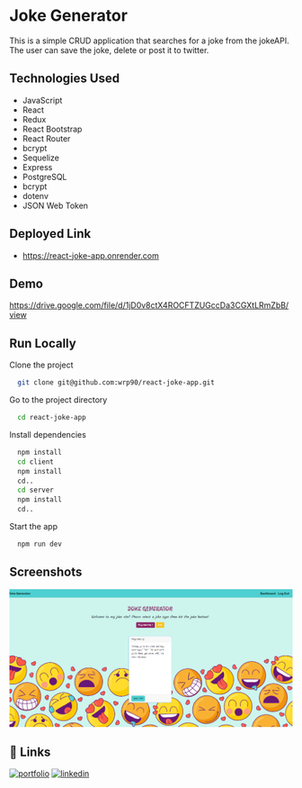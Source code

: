 
# Joke Generator

This is a simple CRUD application that searches for a joke from the jokeAPI. The user can save the joke, delete or post it to twitter.


## Technologies Used

* JavaScript
* React
* Redux
* React Bootstrap
* React Router
* bcrypt
* Sequelize
* Express
* PostgreSQL
* bcrypt
* dotenv
* JSON Web Token 

## Deployed Link

* https://react-joke-app.onrender.com
## Demo

https://drive.google.com/file/d/1jD0v8ctX4ROCFTZUGccDa3CGXtLRmZbB/view


## Run Locally

Clone the project

```bash
  git clone git@github.com:wrp90/react-joke-app.git
```

Go to the project directory

```bash
  cd react-joke-app
```

Install dependencies

```bash
  npm install
  cd client
  npm install
  cd..
  cd server
  npm install
  cd..
```

Start the app

```bash
  npm run dev
```


## Screenshots

![App Screenshot](/client/src/assets/imgs/react-joke-app.png)


## 🔗 Links
[![portfolio](https://img.shields.io/badge/my_portfolio-000?style=for-the-badge&logo=ko-fi&logoColor=white)](https://wrp90.github.io/react-portfolioWP/)
[![linkedin](https://img.shields.io/badge/linkedin-0A66C2?style=for-the-badge&logo=linkedin&logoColor=white)](https://www.linkedin.com/in/will-papp-068b21274/)


